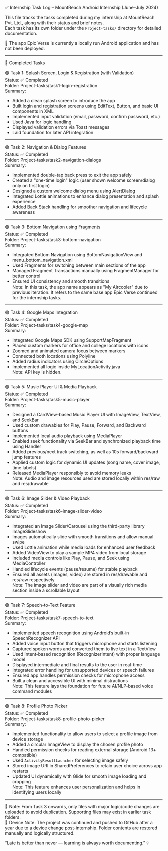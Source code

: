 ✅ Internship Task Log – MountReach Android Internship (June–July 2024)

This file tracks the tasks completed during my internship at MountReach Pvt. Ltd., along with their status and brief notes.  
Each task has its own folder under the `Project-tasks/` directory for detailed documentation.

📱 The app Epic Verse is currently a locally run Android application and has not been deployed.

------------------------------------------------------------

📌 Completed Tasks

🟢 Task 1: Splash Screen, Login & Registration (with Validation)  
Status: ✅ Completed  
Folder: Project-tasks/task1-login-registration  
Summary:  
- Added a clean splash screen to introduce the app  
- Built login and registration screens using EditText, Button, and basic UI components in XML  
- Implemented input validation (email, password, confirm password, etc.)  
- Used Java for logic handling  
- Displayed validation errors via Toast messages  
- Laid foundation for later API integration

------------------------------------------------------------

🟢 Task 2: Navigation & Dialog Features  
Status: ✅ Completed  
Folder: Project-tasks/task2-navigation-dialogs  
Summary:  
- Implemented double-tap back press to exit the app safely  
- Created a "one-time login" logic (user shown welcome screen/dialog only on first login)  
- Designed a custom welcome dialog menu using AlertDialog  
- Integrated Lottie animations to enhance dialog presentation and splash experience  
- Added Back Stack handling for smoother navigation and lifecycle awareness

------------------------------------------------------------

🟢 Task 3: Bottom Navigation using Fragments  
Status: ✅ Completed  
Folder: Project-tasks/task3-bottom-navigation  
Summary:  
- Integrated Bottom Navigation using BottomNavigationView and menu_bottom_navigation.xml  
- Used Fragments for switching between main sections of the app  
- Managed Fragment Transactions manually using FragmentManager for better control  
- Ensured UI consistency and smooth transitions  
Note: In this task, the app name appears as "My Aircooler" due to previous iteration. It refers to the same base app Epic Verse continued for the internship tasks.

------------------------------------------------------------

🟢 Task 4: Google Maps Integration  
Status: ✅ Completed  
Folder: Project-tasks/task4-google-map  
Summary:  
- Integrated Google Maps SDK using SupportMapFragment  
- Placed custom markers for office and college locations with icons  
- Zoomed and animated camera focus between markers  
- Connected both locations using Polyline  
- Added radius indicators using CircleOptions  
- Implemented all logic inside MyLocationActivity.java  
Note: API key is hidden.

------------------------------------------------------------

🟢 Task 5: Music Player UI & Media Playback  
Status: ✅ Completed  
Folder: Project-tasks/task5-music-player  
Summary:  
- Designed a CardView-based Music Player UI with ImageView, TextView, and SeekBar  
- Used custom drawables for Play, Pause, Forward, and Backward buttons  
- Implemented local audio playback using MediaPlayer  
- Enabled seek functionality via SeekBar and synchronized playback time using Handler  
- Added previous/next track switching, as well as 10s forward/backward jump features  
- Applied custom logic for dynamic UI updates (song name, cover image, time labels)  
- Released MediaPlayer responsibly to avoid memory leaks  
Note: Audio and image resources used are stored locally within res/raw and res/drawable

------------------------------------------------------------

🟢 Task 6: Image Slider & Video Playback  
Status: ✅ Completed  
Folder: Project-tasks/task6-image-slider-video  
Summary:  
- Integrated an Image Slider/Carousel using the third-party library ImageSlideshow  
- Images automatically slide with smooth transitions and allow manual swipe  
- Used Lottie animation while media loads for enhanced user feedback  
- Added VideoView to play a sample MP4 video from local storage  
- Included media controls like Play, Pause, and Seek using MediaController  
- Handled lifecycle events (pause/resume) for stable playback  
- Ensured all assets (images, video) are stored in res/drawable and res/raw respectively  
Note: The image slider and video are part of a visually rich media section inside a scrollable layout

------------------------------------------------------------

🟢 Task 7: Speech-to-Text Feature  
Status: ✅ Completed  
Folder: Project-tasks/task7-speech-to-text  
Summary:  
- Implemented speech recognition using Android’s built-in SpeechRecognizer API  
- Added voice input button that triggers microphone and starts listening  
- Captured spoken words and converted them to live text in a TextView  
- Used Intent-based recognition (RecognizerIntent) with proper language model  
- Displayed intermediate and final results to the user in real-time  
- Integrated error handling for unsupported devices or speech failures  
- Ensured app handles permission checks for microphone access  
- Built a clean and accessible UI with minimal distractions  
Note: This feature lays the foundation for future AI/NLP-based voice command modules

------------------------------------------------------------

🟢 Task 8: Profile Photo Picker  
Status: ✅ Completed  
Folder: Project-tasks/task8-profile-photo-picker  
Summary:  
- Implemented functionality to allow users to select a profile image from device storage  
- Added a circular ImageView to display the chosen profile photo  
- Handled permission checks for reading external storage (Android 13+ compatible)  
- Used `ActivityResultLauncher` for selecting image safely  
- Stored image URI in SharedPreferences to retain user choice across app restarts  
- Updated UI dynamically with Glide for smooth image loading and cropping  
Note: This feature enhances user personalization and helps in identifying users locally

------------------------------------------------------------

📂 Note: From Task 3 onwards, only files with major logic/code changes are uploaded to avoid duplication. Supporting files may exist in earlier task folders.  
📱 Device Note: The project was continued and pushed to GitHub after a year due to a device change post-internship. Folder contents are restored manually and logically structured.

“Late is better than never — learning is always worth documenting.” 💡
